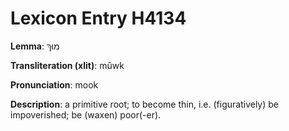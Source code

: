 # Lexicon Entry H4134

**Lemma**: מוּךְ

**Transliteration (xlit)**: mûwk

**Pronunciation**: mook

**Description**:
a primitive root; to become thin, i.e. (figuratively) be impoverished; be (waxen) poor(-er).
